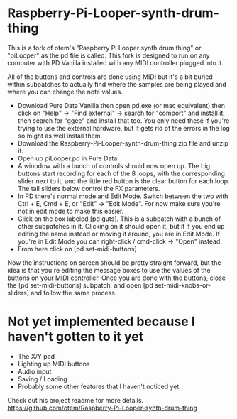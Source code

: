 # Raspberry-Pi-Looper-synth-drum-thing

This is a fork of otem's "Raspberry Pi Looper synth drum thing" or "piLooper" as the pd file is called. This fork is designed to run on any computer with PD Vanilla installed with any MIDI controller plugged into it.

 All of the buttons and controls are done using MIDI but it's a bit buried within subpatches to actually find where the samples are being played and where you can change the note values.

* Download Pure Data Vanilla then open pd.exe (or mac equivalent) then click on "Help" -> "Find external" -> search for "comport" and install it, then search for "ggee" and install that too. You only need these if you're trying to use the external hardware, but it gets rid of the errors in the log so might as well install them.
* Download the Raspberry-Pi-Looper-synth-drum-thing zip file and unzip it.
* Open up piLooper.pd in Pure Data.
* A winodow with a bunch of controls should now open up. The big buttons start recording for each of the 8 loops, with the corresponding slider next to it, and the little red button is the clear button for each loop. The tall sliders below control the FX parameters.
* In PD there's normal mode and Edit Mode. Switch between the two with Ctrl + E, Cmd + E, or "Edit" -> "Edit Mode". For now make sure you're not in edit mode to make this easier.
* Click on the box labeled [pd guts]. This is a subpatch with a bunch of other subpatches in it. Clicking on it should open it, but it if you end up editing the name instead or moving it around, you are in Edit Mode. If you're in Edit Mode you can right-click / cmd-click -> "Open" instead.
* From here click on [pd set-midi-buttons]

Now the instructions on screen should be pretty straight forward, but the idea is that you're editing the message boxes to use the values of the buttons on your MIDI controller. Once you are done with the buttons, close the [pd set-midi-buttons] subpatch, and open [pd set-midi-knobs-or-sliders] and follow the same process.

# Not yet implemented because I haven't gotten to it yet

* The X/Y pad
* Lighting up MIDI buttons
* Audio input
* Saving / Loading
* Probably some other features that I haven't noticed yet

Check out his project readme for more details. https://github.com/otem/Raspberry-Pi-Looper-synth-drum-thing
